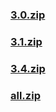 ### [3.0.zip](https://raw.githubusercontent.com/VaLueS6655/Genshin_Impact_Teleport/Raw/ManualCollectPoint%2FSpecialItems%2FDendroculus%2F3.0.zip)

### [3.1.zip](https://raw.githubusercontent.com/VaLueS6655/Genshin_Impact_Teleport/Raw/ManualCollectPoint%2FSpecialItems%2FDendroculus%2F3.1.zip)

### [3.4.zip](https://raw.githubusercontent.com/VaLueS6655/Genshin_Impact_Teleport/Raw/ManualCollectPoint%2FSpecialItems%2FDendroculus%2F3.4.zip)

### [all.zip](https://raw.githubusercontent.com/VaLueS6655/Genshin_Impact_Teleport/Raw/ManualCollectPoint%2FSpecialItems%2FDendroculus%2Fall.zip)

